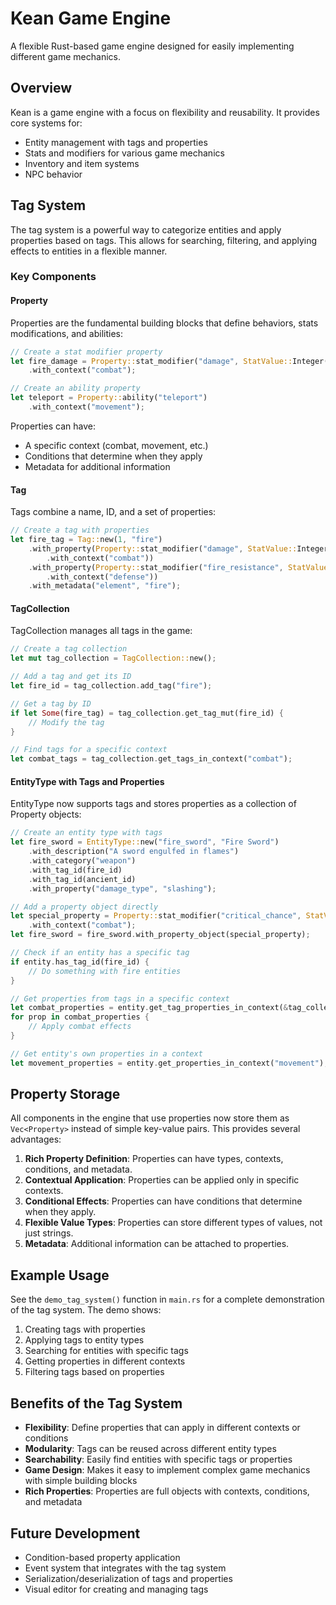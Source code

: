 # Kean Game Engine

A flexible Rust-based game engine designed for easily implementing different game mechanics.

## Overview

Kean is a game engine with a focus on flexibility and reusability. It provides core systems for:

- Entity management with tags and properties
- Stats and modifiers for various game mechanics
- Inventory and item systems
- NPC behavior

## Tag System

The tag system is a powerful way to categorize entities and apply properties based on tags. This allows for searching, filtering, and applying effects to entities in a flexible manner.

### Key Components

#### Property

Properties are the fundamental building blocks that define behaviors, stats modifications, and abilities:

```rust
// Create a stat modifier property
let fire_damage = Property::stat_modifier("damage", StatValue::Integer(5))
    .with_context("combat");

// Create an ability property
let teleport = Property::ability("teleport")
    .with_context("movement");
```

Properties can have:
- A specific context (combat, movement, etc.)
- Conditions that determine when they apply
- Metadata for additional information

#### Tag

Tags combine a name, ID, and a set of properties:

```rust
// Create a tag with properties
let fire_tag = Tag::new(1, "fire")
    .with_property(Property::stat_modifier("damage", StatValue::Integer(5))
        .with_context("combat"))
    .with_property(Property::stat_modifier("fire_resistance", StatValue::Float(0.5))
        .with_context("defense"))
    .with_metadata("element", "fire");
```

#### TagCollection

TagCollection manages all tags in the game:

```rust
// Create a tag collection
let mut tag_collection = TagCollection::new();

// Add a tag and get its ID
let fire_id = tag_collection.add_tag("fire");

// Get a tag by ID
if let Some(fire_tag) = tag_collection.get_tag_mut(fire_id) {
    // Modify the tag
}

// Find tags for a specific context
let combat_tags = tag_collection.get_tags_in_context("combat");
```

#### EntityType with Tags and Properties

EntityType now supports tags and stores properties as a collection of Property objects:

```rust
// Create an entity type with tags
let fire_sword = EntityType::new("fire_sword", "Fire Sword")
    .with_description("A sword engulfed in flames")
    .with_category("weapon")
    .with_tag_id(fire_id)
    .with_tag_id(ancient_id)
    .with_property("damage_type", "slashing");

// Add a property object directly
let special_property = Property::stat_modifier("critical_chance", StatValue::Float(0.15))
    .with_context("combat");
let fire_sword = fire_sword.with_property_object(special_property);

// Check if an entity has a specific tag
if entity.has_tag_id(fire_id) {
    // Do something with fire entities
}

// Get properties from tags in a specific context
let combat_properties = entity.get_tag_properties_in_context(&tag_collection, "combat");
for prop in combat_properties {
    // Apply combat effects
}

// Get entity's own properties in a context
let movement_properties = entity.get_properties_in_context("movement");
```

## Property Storage

All components in the engine that use properties now store them as `Vec<Property>` instead of simple key-value pairs. This provides several advantages:

1. **Rich Property Definition**: Properties can have types, contexts, conditions, and metadata.
2. **Contextual Application**: Properties can be applied only in specific contexts.
3. **Conditional Effects**: Properties can have conditions that determine when they apply.
4. **Flexible Value Types**: Properties can store different types of values, not just strings.
5. **Metadata**: Additional information can be attached to properties.

## Example Usage

See the `demo_tag_system()` function in `main.rs` for a complete demonstration of the tag system. The demo shows:

1. Creating tags with properties
2. Applying tags to entity types
3. Searching for entities with specific tags
4. Getting properties in different contexts
5. Filtering tags based on properties

## Benefits of the Tag System

- **Flexibility**: Define properties that can apply in different contexts or conditions
- **Modularity**: Tags can be reused across different entity types
- **Searchability**: Easily find entities with specific tags or properties
- **Game Design**: Makes it easy to implement complex game mechanics with simple building blocks
- **Rich Properties**: Properties are full objects with contexts, conditions, and metadata

## Future Development

- Condition-based property application
- Event system that integrates with the tag system
- Serialization/deserialization of tags and properties
- Visual editor for creating and managing tags 